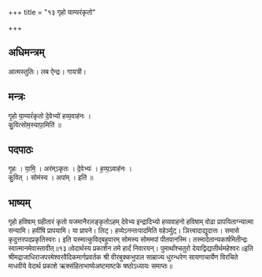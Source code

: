 +++
title = "१३ गृहो याम्यरंकृतो"

+++
## अधिमन्त्रम्
आत्मस्तुतिः। लब ऐन्द्रः। गायत्री।

## मन्त्रः
गृ॒हो या॒म्यरं॑कृतो दे॒वेभ्यो॑ हव्य॒वाह॑नः ।  
कु॒वित्सोम॒स्यापा॒मिति॑ ॥

## पदपाठः
गृ॒हः । या॒मि॒ । अर॑म्ऽकृतः । दे॒वेभ्यः॑ । ह॒व्य॒ऽवाह॑नः ।  
कु॒वित् । सोम॑स्य । अपा॑म् । इति॑ ॥

## भाष्यम्
गृहो हविषाम् ग्रहीतारं कृतो यजमानैरलङ्कृतोऽहम् देवेभ्य इन्द्रादिभ्यो हव्यवाहनो हविषाम् वोढा प्रापयिताग्न्यात्मा सन्यामि। हवींषि प्रापयामि। या प्रापने। लिट्। हव्येऽनन्तःपादमिति वहेर्ञ्युट्। ञित्त्वादाद्युदात्तः। समासे कृदुत्तरपदप्रकृतिस्वरः। इति यस्मात्कुविद्बहुवारम् सोमस्य सोममपां पीतवानस्मि। तस्मादेतान्यकार्षमितीन्द्रः स्वात्मानमेवास्तावीत्॥१३॥वेदार्थस्य प्रकाशेन तमे हार्दं निवारयन्। पुमार्थांश्चतुरो देयाद्विद्यातीर्थमहेश्वरः॥इति श्रीमद्राजाधिराजपरमेश्वरवैदिकमार्गप्रवर्तक श्री वीरबुक्कभुपाल साम्राज्य धुरन्धरेण सायणाचार्येण विरचिते माधवीये वेदार्थ प्रकाशे ऋक्संहिताभाष्येअष्टमाष्टके षष्ठोऽध्यायः समाप्तः॥